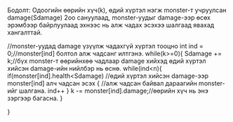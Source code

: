 Бодолт: Одоогийн өөрийн хүч(k), өдий хүртэл нэгж monster-т учруулсан damage(Sdamage) 2оо сануулаад, monster-уудыг damage-ээр өсөх эрэмбээр байрлуулаад эхнээс нь алж чадах эсэхээ шалгаад явахад хангалттай.

//monster-уудад damage үзүүлж чадахгүй хүртэл тооцно
int ind = 0;//monster[ind] болтол алж чадсанг илтгэнэ.
while(k>=0){
    Sdamage += k;//бүх monster-т өөрийнхөө чадлаар damage хийхэд өдий хүртэл хийсэн damage-ийн нийлбэр нь өснө.
    while(ind<n){
        if(monster[ind].health<Sdamage) //өдий хүртэл хийсэн damage-ээр monster[ind] алч чадсан эсэх
        {
            //алж чадсан байвал дараагийн monster-ийг шалгана.
            ind++
        }
        k -= monster[ind].damage;//өөрийн хүч нь энэ зэргээр багасна.
    }

}